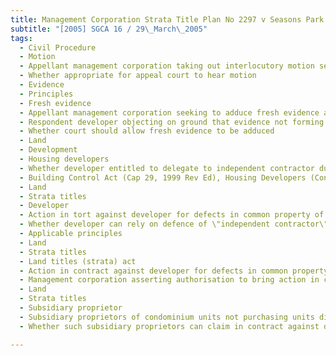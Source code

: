 ```yaml
---
title: Management Corporation Strata Title Plan No 2297 v Seasons Park Ltd 
subtitle: "[2005] SGCA 16 / 29\_March\_2005"
tags:
  - Civil Procedure
  - Motion
  - Appellant management corporation taking out interlocutory motion seeking leave of court to amend pleadings
  - Whether appropriate for appeal court to hear motion
  - Evidence
  - Principles
  - Fresh evidence
  - Appellant management corporation seeking to adduce fresh evidence at appeal
  - Respondent developer objecting on ground that evidence not forming part of record at hearing below
  - Whether court should allow fresh evidence to be adduced
  - Land
  - Development
  - Housing developers
  - Whether developer entitled to delegate to independent contractor duty to build condominium in good and workmanlike manner
  - Building Control Act (Cap 29, 1999 Rev Ed), Housing Developers (Control and Licensing) Act (Cap 130, 1985 Rev Ed)
  - Land
  - Strata titles
  - Developer
  - Action in tort against developer for defects in common property of condominium
  - Whether developer can rely on defence of \"independent contractor\"
  - Applicable principles
  - Land
  - Strata titles
  - Land titles (strata) act
  - Action in contract against developer for defects in common property of condominium
  - Management corporation asserting authorisation to bring action in contract on behalf of all subsidiary proprietors by virtue of s 116 of Land Titles (Strata) Act
  - Land
  - Strata titles
  - Subsidiary proprietor
  - Subsidiary proprietors of condominium units not purchasing units directly from developer
  - Whether such subsidiary proprietors can claim in contract against developer

---
```


